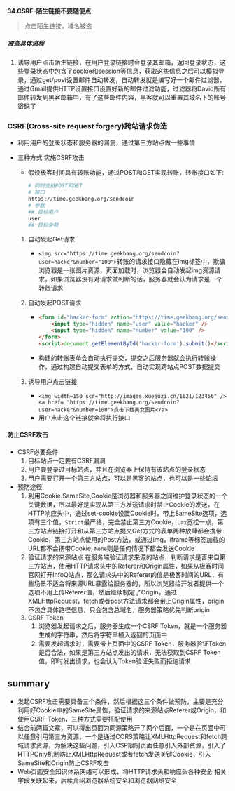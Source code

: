 **34.CSRF-陌生链接不要随便点**



> 点击陌生链接，域名被盗

##### 被盗具体流程

1. 诱导用户点击陌生链接，在用户登录链接时会登录其邮箱，返回登录状态，这些登录状态中包含了cookie和session等信息，获取这些信息之后可以模拟登录，通过get/post设置邮件自动转发，自动转发就是编写好一个邮件过滤器，通过Gmail提供HTTP设置接口设置好新的邮件过滤功能，过滤器将David所有邮件转发到黑客邮箱中，有了这些邮件内容，黑客就可以重置其域名下的账号密码了



### CSRF(Cross-site request forgery)跨站请求伪造

- 利用用户的登录状态和服务器的漏洞，通过第三方站点做一些事情 

- 三种方式 实施CSRF攻击

  - 假设极客时间具有转账功能，通过POST和GET实现转账，转账接口如下:

    ```bash
    # 同时支持POST和GET
    # 接口
    https://time.geekbang.org/sendcoin
    # 参数
    ## 目标用户
    user
    ## 目标金额
    ```

  1. 自动发起Get请求

     -  `<img src="https://time.geekbang.org/sendcoin?user=hacker&number="100">`转账的请求接口隐藏在img标签中，欺骗浏览器是一张图片资源，页面加载时，浏览器会自动发起img资源请求，如果浏览器没有对请求做判断的话，服务器就会认为请求是一个转账请求

  2. 自动发起POST请求

     - ```html
       <form id="hacker-form" action="https://time.geekbang.org/sendcoin" method="POST">
           <input type="hidden" name="user" value="hacker" />
           <input type="hidden" name="number" value="100" />
       </form>
       <script>document.getElementById('hacker-form').submit()</script>
       ```

     - 构建的转账表单会自动执行提交，提交之后服务器就会执行转账操作，通过构建自动提交表单的方式，自动实现跨站点POST数据提交

  3. 诱导用户点击链接

     - `<img width=150 scr="http://images.xuejuzi.cn/1621/123456" /><a href= "https://time.geekbang.org/sendcoin?user=hacker&number=100">点击下载美女图片</a>`
     - 用户点击这个链接就会将执行接口



#### 防止CSRF攻击

- CSRF必要条件
  1. 目标站点一定要有CSRF漏洞
  2. 用户要登录过目标站点，并且在浏览器上保持有该站点的登录状态
  3. 用户需要打开一个第三方站点，可以是黑客的站点，也可以是一些论坛
- 预防途径
  1. 利用Cookie.SameSite,Cookie是浏览器和服务器之间维护登录状态的一个关键数据，所以最好是实现从第三方发送请求时禁止Cookie的发送，在HTTP响应头中，通过set-cookie设置Cookie时，带上SameSite选项，选项有三个值，`Strict`最严格，完全禁止第三方Cookie，`Lax`宽松一点，第三方站点链接打开和从第三方站点提交Get方式的表单两种放肆都会携带Cookie，第三方站点使用的Post方法，或通过img，iframe等标签加载的URL都不会携带Cookie, `None`则是任何情况下都会发送Cookie
  2. 验证请求的来源站点 在服务端验证请求来源的站点，判断请求是否来自第三方站点，使用HTTP请求头中的Referer和Origin属性，如果从极客时间官网打开InfoQ站点，那么请求头中的Referer的值是极客时间的URL，有些场景不适合将来源URL暴露给服务器的，所以浏览器给开发者提供一个选项不用上传Referer值，然后继续制定了Origin，通过XMLHttpRequest，fetch或者post方法请求都会带上Origin属性，origin不包含具体路径信息，只会包含总域名，服务器策略优先判断origin
  3. CSRF Token
     1. 浏览器发起请求之后，服务器生成一个CSRF Token，就是一个服务器生成的字符串，然后将字符串植入返回的页面中
     2. 需要发起请求时，需要带上页面中的CSRF Token，服务器验证Token是否合法，如果是第三方站点发出的请求，无法获取到CSRF Token值，即时发出请求，也会认为Token验证失败而拒绝请求



## summary

- 发起CSRF攻击需要具备三个条件，然后根据这三个条件做预防，主要是充分利用好Cookie中的SameSite属性，验证请求的来源站点Referer或Origin，和使用CSRF Token，三种方式需要搭配使用
- 结合前两篇文章，可以得出页面为同源策略开了两个后面，一个是在页面中可以任意引用第三方资源，一个是通过CORS策略让XMLHttpRequest和fetch跨域请求资源，为解决这些问题，引入CSP限制页面任意引入外部资源，引入了HTTPOnly机制防止XMLHttpRequest或者fetch发送关键Cookie，引入SameSite和Origin防止CSRF攻击
- Web页面安全知识体系网络可以形成，将HTTP请求头和响应头各种安全 相关字段关联起来，后续介绍浏览器系统安全和浏览器网络安全